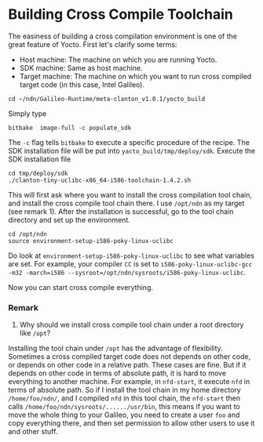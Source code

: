 # Building Cross Compile Toolchain

The easiness of building a cross compilation environment is one of the great feature of Yocto. First let's clarify some terms:
* Host machine: The machine on which you are running Yocto.
* SDK machine: Same as host machine.
* Target machine: The machine on which you want to run cross compiled target code (in this case, Intel Galileo).


```
cd ~/ndn/Galileo-Runtime/meta-clanton_v1.0.1/yocto_build
```

Simply type
```
bitbake  image-full -c populate_sdk
```
The `-c` flag tells `bitbake` to execute a specific procedure of the recipe. The SDK installation file will be put into `yacto_build/tmp/deploy/sdk`. Execute the SDK installation file
```
cd tmp/deploy/sdk
./clanton-tiny-uclibc-x86_64-i586-toolchain-1.4.2.sh
```
This will first ask where you want to install the cross compilation tool chain, and install the cross compile tool chain there. I use `/opt/ndn` as my target (see remark 1). After the installation is successful, go to the tool chain directory and set up the environment.
```
cd /opt/ndn
source environment-setup-i586-poky-linux-uclibc
```
Do look at `environment-setup-i586-poky-linux-uclibc` to see what variables are set. For example, your compiler `CC` is set to `i586-poky-linux-uclibc-gcc -m32 -march=i586 --sysroot=/opt/ndn/sysroots/i586-poky-linux-uclibc`.

Now you can start cross compile everything.

### Remark
1. Why should we install cross compile tool chain under a root directory like `/opt`?

Installing the tool chain under `/opt` has the advantage of flexibility. Sometimes a cross compiled target code does not depends on other code, or depends on other code in a relative path. These cases are fine. But if it depends on other code in terms of absolute path, it is hard to move everything to another machine. For example, in `nfd-start`, it execute `nfd` in terms of absolute path. So if I install the tool chain in my home directory `/home/foo/ndn/`, and I compiled `nfd` in this tool chain, the `nfd-start` then calls `/home/foo/ndn/sysroots/....../usr/bin`, this means if you want to move the whole thing to your Galileo, you need to create a user `foo` and copy everything there, and then set permission to allow other users to use it and other stuff.
